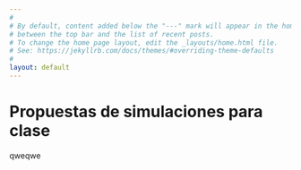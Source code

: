 ```yaml
---
#
# By default, content added below the "---" mark will appear in the home page
# between the top bar and the list of recent posts.
# To change the home page layout, edit the _layouts/home.html file.
# See: https://jekyllrb.com/docs/themes/#overriding-theme-defaults
#
layout: default
---
```


<script src="./p5.js"></script>
<script src="./p5.sound.js"></script>

<style>
.center {
  margin: auto;
  width: 1000px;
}
</style>

# Propuestas de simulaciones para clase

qweqwe

<div id="simple-sketch-holder" class="center" style="position: relative; ">
	<script type="text/javascript" src="./pendulum_v5.js"></script>
</div>

